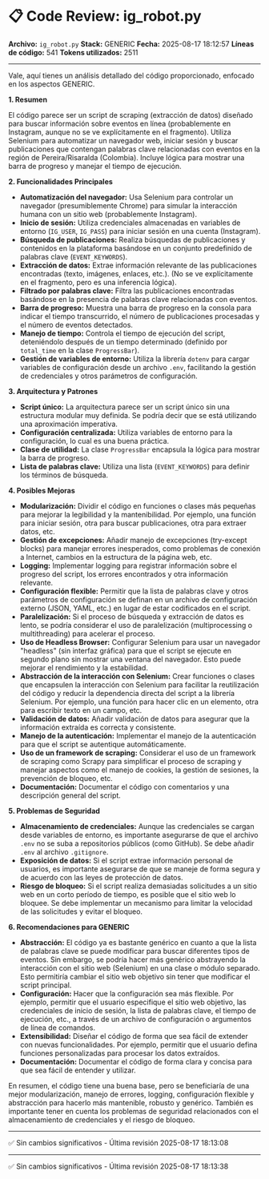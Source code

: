 <!-- hash:f30050c88748842edfc1356ad20bc5f74fbb985408e08d66898c3b918b1fceee -->
<!-- stack:generic -->
# 📋 Code Review: ig_robot.py

**Archivo:** `ig_robot.py`
**Stack:** GENERIC
**Fecha:** 2025-08-17 18:12:57
**Líneas de código:** 541
**Tokens utilizados:** 2511

---

Vale, aquí tienes un análisis detallado del código proporcionado, enfocado en los aspectos GENERIC.

**1. Resumen**

El código parece ser un script de scraping (extracción de datos) diseñado para buscar información sobre eventos en línea (probablemente en Instagram, aunque no se ve explícitamente en el fragmento).  Utiliza Selenium para automatizar un navegador web, iniciar sesión y buscar publicaciones que contengan palabras clave relacionadas con eventos en la región de Pereira/Risaralda (Colombia).  Incluye lógica para mostrar una barra de progreso y manejar el tiempo de ejecución.

**2. Funcionalidades Principales**

*   **Automatización del navegador:**  Usa Selenium para controlar un navegador (presumiblemente Chrome) para simular la interacción humana con un sitio web (probablemente Instagram).
*   **Inicio de sesión:**  Utiliza credenciales almacenadas en variables de entorno (`IG_USER`, `IG_PASS`) para iniciar sesión en una cuenta (Instagram).
*   **Búsqueda de publicaciones:**  Realiza búsquedas de publicaciones y contenidos en la plataforma basándose en un conjunto predefinido de palabras clave (`EVENT_KEYWORDS`).
*   **Extracción de datos:**  Extrae información relevante de las publicaciones encontradas (texto, imágenes, enlaces, etc.).  (No se ve explícitamente en el fragmento, pero es una inferencia lógica).
*   **Filtrado por palabras clave:**  Filtra las publicaciones encontradas basándose en la presencia de palabras clave relacionadas con eventos.
*   **Barra de progreso:**  Muestra una barra de progreso en la consola para indicar el tiempo transcurrido, el número de publicaciones procesadas y el número de eventos detectados.
*   **Manejo de tiempo:**  Controla el tiempo de ejecución del script, deteniéndolo después de un tiempo determinado (definido por `total_time` en la clase `ProgressBar`).
*   **Gestión de variables de entorno:** Utiliza la librería `dotenv` para cargar variables de configuración desde un archivo `.env`, facilitando la gestión de credenciales y otros parámetros de configuración.

**3. Arquitectura y Patrones**

*   **Script único:** La arquitectura parece ser un script único sin una estructura modular muy definida. Se podría decir que se está utilizando una aproximación imperativa.
*   **Configuración centralizada:** Utiliza variables de entorno para la configuración, lo cual es una buena práctica.
*   **Clase de utilidad:** La clase `ProgressBar` encapsula la lógica para mostrar la barra de progreso.
*   **Lista de palabras clave:**  Utiliza una lista (`EVENT_KEYWORDS`) para definir los términos de búsqueda.

**4. Posibles Mejoras**

*   **Modularización:** Dividir el código en funciones o clases más pequeñas para mejorar la legibilidad y la mantenibilidad.  Por ejemplo, una función para iniciar sesión, otra para buscar publicaciones, otra para extraer datos, etc.
*   **Gestión de excepciones:**  Añadir manejo de excepciones (try-except blocks) para manejar errores inesperados, como problemas de conexión a Internet, cambios en la estructura de la página web, etc.
*   **Logging:**  Implementar logging para registrar información sobre el progreso del script, los errores encontrados y otra información relevante.
*   **Configuración flexible:**  Permitir que la lista de palabras clave y otros parámetros de configuración se definan en un archivo de configuración externo (JSON, YAML, etc.) en lugar de estar codificados en el script.
*   **Paralelización:**  Si el proceso de búsqueda y extracción de datos es lento, se podría considerar el uso de paralelización (multiprocessing o multithreading) para acelerar el proceso.
*   **Uso de Headless Browser:** Configurar Selenium para usar un navegador "headless" (sin interfaz gráfica) para que el script se ejecute en segundo plano sin mostrar una ventana del navegador.  Esto puede mejorar el rendimiento y la estabilidad.
*   **Abstracción de la interacción con Selenium:** Crear funciones o clases que encapsulen la interacción con Selenium para facilitar la reutilización del código y reducir la dependencia directa del script a la librería Selenium.  Por ejemplo, una función para hacer clic en un elemento, otra para escribir texto en un campo, etc.
*   **Validación de datos:** Añadir validación de datos para asegurar que la información extraída es correcta y consistente.
*   **Manejo de la autenticación:** Implementar el manejo de la autenticación para que el script se autentique automáticamente.
*   **Uso de un framework de scraping:** Considerar el uso de un framework de scraping como Scrapy para simplificar el proceso de scraping y manejar aspectos como el manejo de cookies, la gestión de sesiones, la prevención de bloqueo, etc.
*   **Documentación:** Documentar el código con comentarios y una descripción general del script.

**5. Problemas de Seguridad**

*   **Almacenamiento de credenciales:**  Aunque las credenciales se cargan desde variables de entorno, es importante asegurarse de que el archivo `.env` no se suba a repositorios públicos (como GitHub). Se debe añadir `.env` al archivo `.gitignore`.
*   **Exposición de datos:**  Si el script extrae información personal de usuarios, es importante asegurarse de que se maneje de forma segura y de acuerdo con las leyes de protección de datos.
*   **Riesgo de bloqueo:**  Si el script realiza demasiadas solicitudes a un sitio web en un corto período de tiempo, es posible que el sitio web lo bloquee.  Se debe implementar un mecanismo para limitar la velocidad de las solicitudes y evitar el bloqueo.

**6. Recomendaciones para GENERIC**

*   **Abstracción:**  El código ya es bastante genérico en cuanto a que la lista de palabras clave se puede modificar para buscar diferentes tipos de eventos.  Sin embargo, se podría hacer más genérico abstrayendo la interacción con el sitio web (Selenium) en una clase o módulo separado.  Esto permitiría cambiar el sitio web objetivo sin tener que modificar el script principal.
*   **Configuración:**  Hacer que la configuración sea más flexible.  Por ejemplo, permitir que el usuario especifique el sitio web objetivo, las credenciales de inicio de sesión, la lista de palabras clave, el tiempo de ejecución, etc., a través de un archivo de configuración o argumentos de línea de comandos.
*   **Extensibilidad:**  Diseñar el código de forma que sea fácil de extender con nuevas funcionalidades.  Por ejemplo, permitir que el usuario defina funciones personalizadas para procesar los datos extraídos.
*   **Documentación:**  Documentar el código de forma clara y concisa para que sea fácil de entender y utilizar.

En resumen, el código tiene una buena base, pero se beneficiaría de una mejor modularización, manejo de errores, logging, configuración flexible y abstracción para hacerlo más mantenible, robusto y genérico.  También es importante tener en cuenta los problemas de seguridad relacionados con el almacenamiento de credenciales y el riesgo de bloqueo.


---
✅ Sin cambios significativos - Última revisión 2025-08-17 18:13:08

---
✅ Sin cambios significativos - Última revisión 2025-08-17 18:13:38